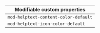 | Modifiable custom properties         |
| ------------------------------------ |
| `mod-helptext-content-color-default` |
| `mod-helptext-icon-color-default`    |
